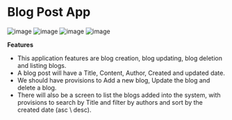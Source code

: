 # Blog Post App
![image](https://user-images.githubusercontent.com/83802185/188304690-cb594acb-8982-4a01-864d-4d698b5b73c5.png)
![image](https://user-images.githubusercontent.com/83802185/188304930-fd04f467-91cf-40c2-a636-27a90e4c0bbf.png)
![image](https://user-images.githubusercontent.com/83802185/188304953-193ebb9b-084b-43ad-b768-76125bf86e64.png)
![image](https://user-images.githubusercontent.com/83802185/188304978-9810ea1b-66b7-4376-be77-8f21227edd5c.png)


**Features**
- This application features are blog creation, blog updating, blog deletion and listing blogs.
- A blog post will have a Title, Content, Author, Created and updated date.
- We should have provisions to Add a new blog, Update the blog and delete a blog.
- There will also be a screen to list the blogs added into the system, with provisions to search by Title and filter by authors and sort by the created date (asc \ desc).
